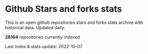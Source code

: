 # Github Stars and forks stats
This is an open github repositories stars and forks stats archive with historical data. Updated daily.

**28164** repositories currently indexed

Last index & stats update: 2022-10-07